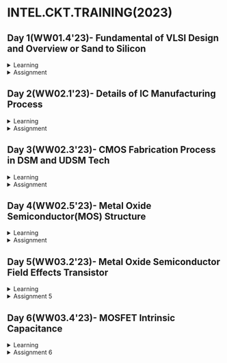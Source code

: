 # INTEL.CKT.TRAINING(2023)

## Day 1(WW01.4'23)- Fundamental of VLSI Design and Overview or Sand to Silicon

 <details>
<summary>Learning</summary>
<br>
 
 ### Intro : Steps to create GITHUB REPO :

1) Register using intel email address
2) Login, create repo and start write-up.


### Analog VLSI CKT Design , Presenter : Prof Santunu Sarangi

1)Basic Unix

2)Analog Design - sch drawing tools

3)Digital - Verilog, EDA,synthesis,etc

4)Book reference : Fundamentals of electric circuit, Charles K.Alexander & Matthew N.O Sadiku


### Fundamental VLSI :Overview of Sand to Silicon

What is VLSI?
1) Motherboard --> Chip --> Waver --> Die
2) Die contain of : 
 - Microcontroller, memory,analog and digital circuit. --> Implemented of VLSI.
3) Good Design must fullfill following requirement :
 - Functionality (Performance, low power)
 - Low Cost
 - Timely execution
 4) Design quality checks :
 - Testability
 - Yield
   What is yield? 
   - percentage of the actual number of chip produced on one wafer.  (number of chip working)
   - % Yield = (good die/ total die) X 100 %
 - Realibility (EOS,ESD,noise,crosstalk,etc)
 
 <br>
</details>

<details>
<summary>Assignment</summary>
<br>

 
<br>
</details>

 ## Day 2(WW02.1'23)- Details of IC Manufacturing Process
 
 <details>
<summary>Learning</summary>
<br>
 
 ### Analog IC Design Process
 1) Electrical Design(Schematic design) :
    - It is a starting to the Analog design, which is designer start with defining the specification of the circuit/schematic.
    - Followed by circuit drawing and verifiying the design using Analog design schematic tools such as Virtuoso,Presto and etc.
    - Besides specifications requirement, robustness of the design can be ensure by reliability test(EOS, Aging,RV,etc).

2) Physical Design(Layout Design) :
   - Process of representing electrical design(schematic) in layout.
   - Start with physical design such as floorplan, placement and routing.
   - Followed by the physical verification - Check LVS, DRC rule.
   - Lastly is parasitic extraction, whereby extracting the layout so that design can be validate with RC parasitic.

3) Test Design :
   - Process of coordinating,planning and implementing the Analog Design performance.
   - Type of test : Functional,Parametric,static, dynamic.
   
4) Flow chart of Analog Design process as below :

![image](https://user-images.githubusercontent.com/122240906/211698970-2c723d32-8229-45f1-b3cd-f2ce3b22ef5e.png)

5) Analog IC Design Process and Relation with CAD and PDK

![image](https://user-images.githubusercontent.com/122240906/211699618-aaeab87b-a51e-4562-bbfc-2aed9ea77a48.png)

6) Keynote : Designer should always design a practical circuit based on the device limit, technology constraints and physical implementations in order to meet the criteria of high performance, low power and low cost. Therefore the understand of layout design is important to minimize the iteration in design process.

 ### CMOS Technology
 
 1) Comparison of BJT and Mosfet :
 ![image](https://user-images.githubusercontent.com/122240906/211700541-34105d9c-b730-4ff7-923b-9d05bfd1c8e0.png)
 

 ### CMOS Fabrication Process 
 
 1) Process steps :
    Wafer Formation(sand to silocon) --> Photolithography --> Well and Channel Formation --> Sio2 Deposition --> Isolation 
    --> Gate Oxide Creation --> Gate and Source/Drain Formations --> Contacts and Metalizations --> Passivation --> Metrology.
    
    
    (a) Wafer Formation
    - wafer cut from boule, cylindrical ingots of single crystal silicon.
    - some amount of impurities added to the melt to provide the crystal.
    - A seed crystal is deep into the melt to initiate crystal growth.
    - Seed gradually withdrawn from the melt and simultaneously rotated.
    - The seed withdrawal and rotation rates determines the diameter of ingot.
        <img width="172" alt="image" src="https://user-images.githubusercontent.com/122240906/212214940-d13af078-c3f8-4ea1-8dc3-7fc2f2c47825.png">
        <img width="415" alt="image" src="https://user-images.githubusercontent.com/122240906/212215077-b5d40c15-8944-4692-9339-b91157748812.png">
    
    (b) Photolithography
       - patterning process.
       - wafer coated by the photoresist and subjected to selectiv illumination through the photomask.
       - photomask is constucted with chromium.
       - used UV light to expose- the photorist.
       <img width="218" alt="image" src="https://user-images.githubusercontent.com/122240906/212219497-5ec17755-ee07-48a0-85dc-3ebb57cb4a30.png">

    (c) Well and Channel Formation
    - Nwell : pmos bule in a n-well, nmos place in p substrate.
    - Pwell : nmos bule in a p-well, pmos place in  n substrate.
    - Twin well : emergence of nwell process.
    - Triple well : provide isolation between analog and digital blocks in mixed signal chips. used to isolate high density dynamic memory for logic.

    (d) Silicon Dioxide(Sio2)
    - Oxidation achived by heating the silicon wavef in oxidizing atmostphere.

    (e) Isolation
    - to avoid interaction between devices.
    - form thick oxide by LOCOS process - Local Oxidation of Silicon
        
    (f) Gate Oxide
    - Form gate oxide for transistor. 
    - gate also consist thin gate layer oxide.

     (g) Gate and Source/Drain Formations.
     - Grow gate oxide to accommodate gate/drain/source --> deposit polysilicon --> patter polysilicon --> etch exposed gate oxide --> implant pMos/nMOS source&drain region.

     (h) Contact and Metallization
     - Make contact cut to source/drain/gate according to contact mask.-hole etched in dielectric after source/drain formation.
     - make from alluminium, copper or tungsten.

     (i) Passivation
     - Final process is adding a protectiove glass layer.
     - to prevent ingress of contaminants.
      
      (j) Metrology
      - Measurement process to give feedback to manufacturing process.
<br>
</details>

<details>
<summary>Assignment</summary>
<br>
 
 ## <img width="379" alt="image" src="https://user-images.githubusercontent.com/122240906/212737597-cb40cd6a-26eb-4525-b526-a4f8febef521.png">
 
 ## <img width="284" alt="image" src="https://user-images.githubusercontent.com/122240906/212738470-6e9a5dc0-7ba3-467c-be5c-ec7864042ddf.png">
 
 ## <img width="345" alt="image" src="https://user-images.githubusercontent.com/122240906/212739386-e25bff7c-97bc-467f-9e49-60d50b17111b.png">
 
 ## <img width="296" alt="image" src="https://user-images.githubusercontent.com/122240906/212740097-1eec28ad-51c9-4eba-acd0-15f2776851d3.png">
 
 ## <img width="283" alt="image" src="https://user-images.githubusercontent.com/122240906/212741235-53e5feb2-bf8e-4cee-96f7-ca28bb8c090c.png">
 
 ## <img width="301" alt="image" src="https://user-images.githubusercontent.com/122240906/212742089-a2f2343a-2ef3-42a2-868e-fed0283b35e7.png">
 
 ## <img width="271" alt="image" src="https://user-images.githubusercontent.com/122240906/212742643-05948b4c-d9e2-46db-82fe-2d06b29ac3b3.png">
 
 ## <img width="319" alt="image" src="https://user-images.githubusercontent.com/122240906/212743020-ebab4270-dd57-44b7-887d-139c0c14534d.png">
 

<br>
</details>

 ## Day 3(WW02.3'23)- CMOS Fabrication Process in DSM and UDSM Tech
 
<details>
<summary>Learning</summary>
 <br>
 
 ### Submicron CMOS Process
 
 Disadvantages :
 - pn junction usage, to isolate transistor becomes impractical as transistor size decrease.
 - LOCOS disadvantage; bird's beak effect, the surface area loss to this encroachment.
 - LOCOS advantage; simple flow, high oxide quality due to LOCOS structure thermally grown.
 <img width="230" alt="image" src="https://user-images.githubusercontent.com/122240906/212546268-fd095a42-b0ae-415b-8110-8f77ff25f676.png">
 

  ### Sallow Trench Isolation (STI) Process
  
  - Preffered isolation process for deep-submicron process --> No Bird's beak(reduced active to active spacing).
  - Much suitable for the increase density in small area.
  - Disadvantages : a lot of process steps.
  
  <img width="248" alt="image" src="https://user-images.githubusercontent.com/122240906/212547601-465f2e9a-49bd-49a6-9882-4aa22e381faa.png">

   
  ### Deep Submicron (DSM) and Ultra Deep Submicron(UDSM) CMOS Technology
  
 - Type of resistor in DSM CMOS Technology.
 <img width="476" alt="image" src="https://user-images.githubusercontent.com/122240906/212549423-199d416a-bb3c-4340-abee-d252582c85ae.png">

 - Type of capacitor in DSM CMOS Technology.
 <img width="542" alt="image" src="https://user-images.githubusercontent.com/122240906/212549447-1b9c71f8-cc40-4eb4-b3ac-4baca19d7ebe.png">

- DSM Fabrication Process

<img width="439" alt="image" src="https://user-images.githubusercontent.com/122240906/212549198-38427377-ee5b-47b9-86b8-7dcebab5f13e.png">
 
- DSM vs UDSM
<img width="666" alt="image" src="https://user-images.githubusercontent.com/122240906/212550430-ebb41b06-4d04-464f-b5be-ba36f13f702d.png">

<br>
</details>

<details>
<summary>Assignment</summary>
<br>
 

1. List the five basic MOS fabrication processing steps and give the purpose or function
of each step.
 
 
   (a)	Photolithography – pattern setting
 
   (b)	Implantation – add dopants to silicon
 
   (c)	Deposition – add new layers(metals,oxides)
 
   (d)	Etching – take away sections of layers
 
   (e)	Oxidation – for gate oxides, need native oxides

 
 2. What is the difference between positive and negative photoresist and how is photoresist
used?
 
    Photoresist is a light-sensitive material used in several processes such as photolithography and photoengraving, to form a patterned coating on a surface.

    Positive photoresist : light will weaken the resist, and create a hole. the portion of the photoresist that is exposed to light becomes soluble to the photoresist developer. The unexposed portion of the photoresist remains insoluble to the photoresist developer.

    Negative photoresist : light will toughen the resist and create an etch resistant mask.  the portion of the photoresist that is exposed to light becomes insoluble to the photoresist developer. The unexposed portion of the photoresist is dissolved by the photoresist developer.

3. Sketch the approximate cross sectional view of a NMOS transistor in a p-substrate.
   Identify each region and identify the connections at the top surface of the integrated
   circuit for the source, drain, gate and bulk/substrate.
 
   ![image](https://user-images.githubusercontent.com/122240906/212733659-e12d7c1e-201b-4f8a-94a4-9b6ab883863a.png)

4. Consider a mask that is opaque everywhere except for a transparent circle in the center.
   Metal is deposited on a substrate followed by an application of negative photoresist
   which is patterned with the mask described. After exposure, developing, and
   subsequent etching, what will remain?
 
   A coating where the mask placed.

5. What is the difference between submicron, deep submicron and ultra-deep submicron
process?
 
  ![image](https://user-images.githubusercontent.com/122240906/212733689-259d4903-d3c6-4818-9156-7b9562de924b.png)

6. What are the advantages of ultra-deep submicron process over deep submicron process.
 
   -Small length size
 
   - low cutoff current
 
   - high cutoff frequency, more speed

7. What is the difference between LOCOS and STI process?
 
   The difference of STI process compared to LOCOS is that a shallow trench is etched into the silicon substrate. Therefore, STI is best for the device isolation process compared to LOCOS.

8. Why for body connection a heavily doped n+ or p+ is used?

9. What is use of silicide and poolside
 
   Silicide and Polycide is used to minimize parasitic resistance, polycide( silicide on polysilicon), silicide(self aligned silicide) on source-drain
 
   Siliside :
   - To form electrical contacts between the semiconductor device and the supporting interconnect structure.
   - Silicide (compound of silicon with metal) is formed on gates (polysilicon), sources and drains (Si wafer) as three MOS transistor electrodes in order to     reduce contact resistance to metal wiring layers.
   - Silicide formation has the effect of lowering the resistance of each electrode, ability to withstand high temperature, oxidizing ambients and good contact to other materials.

10. Which process steps used for control threshold voltage and punch-through effect?
 
    Threshold voltage can be controlled by adjusting the oxide thickness and channel length during oxidation(gate oxide) steps. 

11. Draw a top view, front view and 3D view of a CMOS inverter and annotate the length
and width of both PMOS and NMOS transistor.
 
    ![image](https://user-images.githubusercontent.com/122240906/212733727-701a70ab-c0e0-4fd0-945e-8fc42bf5937d.png)


12. Why sidewall spacer are used in DSM technology?
 
    To insulate the drain and source metal contacts from the gate of the transistor.

13. What are the advantages of Deep N-well technology over n-well technology?
 
    Reduce noise coupling between sensitive analog areas and more noisy digital regions in mixed-signal designs

14. What is passivation layer?
 
    Passivation layer or passivation layers are formed to protect the internal semiconductor devices after the completion of metallization. The passivation layers are typically formed with deposition of an oxide layer and a nitride layer.

15. What is Bird’s beak in LOCOS process and what is the impact on the transistor
performance?
 
    Bird Beak is an active to active spacing.
 
    Bird beak causing the surface area loss to this encroachment.

 
<br>
</details>

 ## Day 4(WW02.5'23)- Metal Oxide Semiconductor(MOS) Structure
 
<details>
<summary>Learning</summary>
<br>
 
  ### Metal Oxide Semiconductor(MOS) Device Structure
  
 - MOS junction - A capacitor
                - No current-voltage relationship, on capacitor-voltage relationship.

<img width="157" alt="image" src="https://user-images.githubusercontent.com/122240906/212551398-9b7349ed-0a32-4dcb-99f5-e4b7d3e06128.png">

### Metal Oxide Semiconductor(MOS) Fabrication

- Process to create SiO2 on top of silicon, called Oxidation.
- Process to deposit poly-silicon on top of SiO2 called Metallization.

### Ideal MOS Junction or Capacitor

 - No charge in the device if V=0
 - Substrate is uniformly doped.
 - All charge is 0 (Interface charge, Trapped charge, Fixed charge, mobile charge, etc..)
 <img width="256" alt="image" src="https://user-images.githubusercontent.com/122240906/212551717-4dd1b5a6-e029-4c2c-aa53-95a7c4d78dc1.png">
 - 4 condition in ideal case: 

 (1) Accumulation Mode (v<0)
  - Accumulation occurs when voltage applied less than the flatband voltage.
  - The negative charge on the gate attracts holes from the substrate to the oxide-semiconductor interface.
  - Pile of majority carrier at the interface.
  - Charge at the surface directly proportional to voltage
<img width="224" alt="image" src="https://user-images.githubusercontent.com/122240906/212552359-49da06c0-d23e-4c0f-b561-d24501d73f9e.png">

(2)  Depletion Mode ( V > 0)
  -  More positive voltage than the flatband voltage is applied, a negative charge builds up in the semiconductor
  -  The depletion layer width further increases with increasing gate voltage.
 
 (3) Strong Inversion Mode (V > and equal Vt)
  - at Vt, channel form at the surface of semiconductor due to inversion charges.
  - Before Vt, charge come from negatively charged ionized acceptors.
  - After Vt, more charge comes from electron rather that depleting the holes.
  - More negetive charge required for semiconductor is comes from the mobile electron.
  - this negetive charge emerged to the oxide-semiconductor interface, this charge is due to minority carriers, so called inversion layer.
  
 (4) Flatband
  - Refers to fact that the energy band diagram of the semiconductor is flat, which implies that no charge exists in the semiconductor.
  
### C-V Characteristic of MOS Structure

<img width="349" alt="image" src="https://user-images.githubusercontent.com/122240906/212553498-ca33966c-27fa-4fa7-b9d0-f41e2a3b68eb.png">

 

<br>
</details>

<details>
<summary>Assignment</summary>
<br>
 
1. The main differences between ideal and real MOS structure :

2. The different modes of operation in a MOS junction : 

   ![image](https://user-images.githubusercontent.com/122240906/217449365-2612ff97-2f39-4d17-9493-b83f6a6d6f97.png)

 
3. The difference between weak inversion and strong inversion of a MOS junction :
 
   ![image](https://user-images.githubusercontent.com/122240906/217450185-4704bb1b-8156-45ea-ae78-83fbc0b43888.png)

4. What is Metal-to-semiconductor work function : 

   ![image](https://user-images.githubusercontent.com/122240906/217453220-39cd78e0-fe18-462f-bea1-8fe001a0882f.png)
 
 5. For a heavily n-doped poly-silicon metal and a p-substrate semiconductor, what will be the metal-to-semiconductor work function? Positive or negative?
   
   Positive
 
 6. For a heavily p-doped poly-silicon metal and a n-substrate semiconductor, what will be the metal-to-semiconductor work function? Positive or negative?
 
   Negative
 
 7. What is threshold voltage of a MOS junction? Express threshold voltage for a non-ideal MOS junction.
 
   ![image](https://user-images.githubusercontent.com/122240906/217455996-2320d69a-0231-4a41-b024-37a1014f6813.png) 
 
 8. If the oxide (SiO2) increases for a MOS structure, the threshold voltage will increase or decrease?
     
    Threshold voltage of MOS increases as the thickness of oxide layer increases.
 
 9. Instead of a lightly doped p-substrate, if you use a heavily doped p-substrate in a MOS structure then what will be the change in threshold voltage? Will it   increase or decrease?

     Threshold voltage will decreased with the increase of lightly doped.
 
 10. Describe, why MOS capacitance stay minimum at very high frequency and back to high value at low frequency.

     The higher frequency has high resistivity, which inactive the minority carriers rapidly at the interface between oxide and semiconductor.
     Majority carriers, minority carriers, and interface states contribute to the MOS or MOSFET capacitance. Majority carriers can follow very high frequencies, but      the minority carriers and a part of the interface states cannot follow high frequencies. This is why the contribution to capacitance from the interface states        will be absent at high frequencies and also from the minority carriers in the MOS capacitor.
 
<br>
</details>
  
## Day 5(WW03.2'23)- Metal Oxide Semiconductor Field Effects Transistor
 
<details>
<summary>Learning</summary>
<br>
 
- The metal–oxide–semiconductor field-effect transistor (MOSFET) is a type of field-effect transistor (FET), most commonly fabricated by the controlled oxidation of silicon.
 
- MOSFETs are electronic devices used to switch or amplify voltages in circuits. It is a voltage controlled device and is constructed by three terminals.
 
 ![image](https://user-images.githubusercontent.com/122240906/217462067-21b2e9b5-0cf7-4dc4-8a18-ed0a969659ab.png)

 
  ### MOSFET Operations
 
 For an enhancement-mode, n-channel MOSFET, the three operational modes are:
   (1) Cutoff, subthreshold, and weak-inversion mode.
   (2) Triode mode or linear region (also known as the ohmic mode.
   (3) Saturation or active mode.
 
   #### MOSFET Operations
 
   ![image](https://user-images.githubusercontent.com/122240906/217466053-ac1a5bac-3076-49bc-9b1f-4c74d2e98c69.png)

 Formula to calculate current :
 
 (N-Channel) :
 
 ![image](https://user-images.githubusercontent.com/122240906/217464076-6960f587-52d7-4b76-b4a6-81848f737267.png)
 
 MOSFET Channel Profile :
 
   ![image](https://user-images.githubusercontent.com/122240906/217464364-f6e5a73b-be19-4d1a-8069-1bc289222d03.png)
 
  (P-Channel) :
 
 ![image](https://user-images.githubusercontent.com/122240906/217466267-aa64ad39-2f83-43cd-99ac-2b792bf0bb44.png)
 
 
  #### ID-VGS Characteristics

   <img width="337" alt="image" src="https://user-images.githubusercontent.com/122240906/217467208-2d073135-f9e4-4e66-aca8-9026409221c6.png">

   <img width="328" alt="image" src="https://user-images.githubusercontent.com/122240906/217468144-064fb8b6-4a40-482e-8074-dbbb41843e12.png">

   #### ID-VGS Characteristics with body bias
 
   <img width="334" alt="image" src="https://user-images.githubusercontent.com/122240906/217467383-1442070f-0511-462e-8f50-f8e59dbfd3e3.png">

  - Body bias is the voltage at which the body terminal (4th terminal of mos) is connected. Body effect occurs when body or substrate of transistor is not biased at same level as that of source. 
  - Forward body bias scales down the threshold voltage and reverse body bias increases the threshold voltage.
 
 #### ID-VDS Characteristics: Channel Length Modulation

 <img width="347" alt="image" src="https://user-images.githubusercontent.com/122240906/217468742-83c1778e-8fd6-4107-a199-d85ef98f952c.png">

 
 - In a MOSFET operating in the saturation region, the channel length modulation effect causes a decrease in the output resistance.
 - For a MOSFET operating in saturation region the channel length modulation effect causes a decrease in output resistance. The drain characteristics becomes less flat. If we consider channel modulation, the value of Rd will be always less than infinity. So, channel length modulation decreases the output resistance.
 
 <br>
</details>

<details>
<summary>Assignment 5</summary>
<br>
 
 - N/A

<br>
</details>
  
## Day 6(WW03.4'23)- MOSFET Intrinsic Capacitance
 
<details>
<summary>Learning</summary>
<br>
 
 ### MOSFET Intrinsic Capacitance Intro

 - Intrinsic capacitance is a transistor parasitic capacitance generated between the power and ground nets.
 - The intrinsic capacitances of MOSFETs largely determine the switching speed and transient behavior of the devices.
 - Proper representations of these non-linear capacitances being used to develop accurate simulation models and to improve understanding of the device behavior.
 
 
  ### MOSFET Intrinsic Capacitance: Cutoff Region
 
 <img width="254" alt="image" src="https://user-images.githubusercontent.com/122240906/217488980-33dc370e-8661-4c7c-a07f-0740ccb60022.png">

 - no channel capacitance
 - Only gate-to-bulk capacitance (High value)
 
  ### MOSFET Intrinsic Capacitance: Saturation Region
 
 <img width="259" alt="image" src="https://user-images.githubusercontent.com/122240906/217489208-304c42d4-6787-4b34-be2d-74a18865b575.png">

 - Cgsch : Gate-to-channel at source side
 - No drain side capacitance because of pinch-off
 - <img width="76" alt="image" src="https://user-images.githubusercontent.com/122240906/217490598-1e0657dc-4792-491c-bb3d-084a36d381e8.png">
 
  ### MOSFET Intrinsic Capacitance: Linear Region
 
 <img width="252" alt="image" src="https://user-images.githubusercontent.com/122240906/217489095-d3b813d8-5afe-436d-8c6a-075e61016c31.png">

 - Cgsch, Cgdch : Gate-to-channel at source side and gate-to-channel at drain side
 - Voltage dependent
 - <img width="101" alt="image" src="https://user-images.githubusercontent.com/122240906/217490348-58f0742c-1528-44d3-b45b-b5ad7ef26fb0.png">
 

 ### Schematic Design, Circuit Simulation, Layout Design and Postlayout Simulation
 
  #### Custom IC design process
 
 <img width="343" alt="image" src="https://user-images.githubusercontent.com/122240906/217491353-b15875dc-4a9e-4af8-9eac-63755efa823d.png">

 
  #### Custom IC Design Flow using Tools
 
 (1) Schematic drawing phase
     
     Schematic creation --> Symbol Creation --> Create testbech for simulations.
 
     <img width="346" alt="image" src="https://user-images.githubusercontent.com/122240906/217494744-3516bf73-1c64-441c-8b89-1cd284d694e6.png">
 

 (2) Circuit Simulation Phase (Pre-layout)
 
     Launch ADE-L --> Select simulation type(DC sweep/AC simulation/Transient) --> save desire waveforms to plot and add menasurement using calculators to plot for some predefined functions (rise time, fall time, delay, derivative, gain margin, phase margin etc) --> run simulations.
 
 <img width="348" alt="image" src="https://user-images.githubusercontent.com/122240906/217494925-edb101a6-4e20-4cca-8ac0-f2df04f3c82a.png">

 <img width="353" alt="image" src="https://user-images.githubusercontent.com/122240906/217495287-79b423e1-5a46-4b50-9f03-e97b0c634ae3.png">

 (3) Layout Design and Verification Phase
 
     Generate layout from schematic --> Place the components --> Routing between the components, supply and ground --> Verify the layout with the design rule (DRC) --> Verify the layout with schematic (LVS) --> Extract the parasitic and create a schematic view of the that extracted netlist.
 
 <img width="350" alt="image" src="https://user-images.githubusercontent.com/122240906/217495514-ed1846ee-6b9e-4f2f-b5bb-3856b300f3a3.png">
 
 (4) Post Layout Simulation Phase (Post-layout)
 
     Create config view --> Do the simulation for both views and compare the result --> Follow same process as you have done pre-layout simulation. Only difference is instead of schematic netlist you will use parasitic extracted netlist.
 
 
  <br>
</details>

<details>
<summary>Assignment 6</summary>
<br>
 
 - to be updated

<br>
</details>
     

 
 

 
 

 
 
 
 
